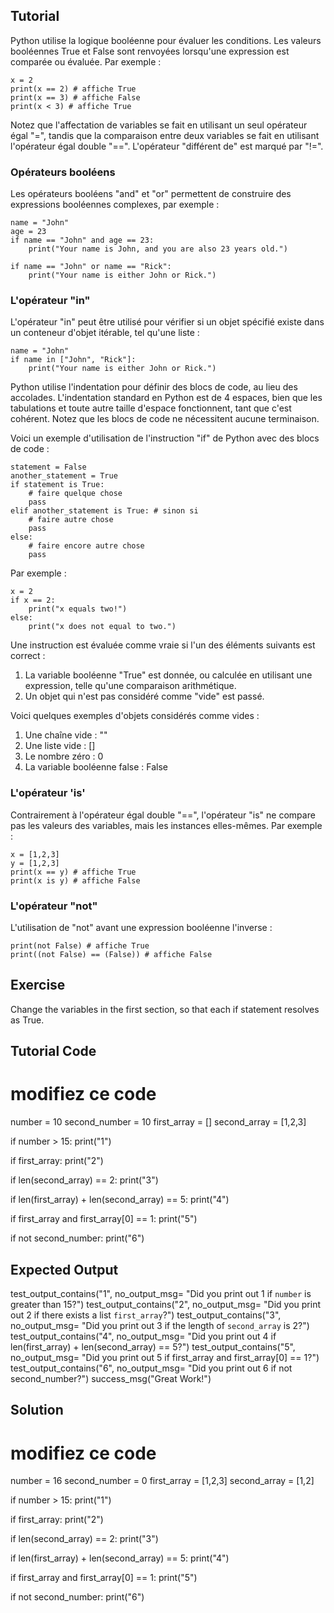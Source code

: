 Tutorial
--------

Python utilise la logique booléenne pour évaluer les conditions. Les valeurs booléennes True et False sont renvoyées lorsqu'une expression est comparée ou évaluée. Par exemple :

    x = 2
    print(x == 2) # affiche True
    print(x == 3) # affiche False
    print(x < 3) # affiche True

Notez que l'affectation de variables se fait en utilisant un seul opérateur égal "=", tandis que la comparaison entre deux variables se fait en utilisant l'opérateur égal double "==". L'opérateur "différent de" est marqué par "!=".

### Opérateurs booléens

Les opérateurs booléens "and" et "or" permettent de construire des expressions booléennes complexes, par exemple :

    name = "John"
    age = 23
    if name == "John" and age == 23:
        print("Your name is John, and you are also 23 years old.")

    if name == "John" or name == "Rick":
        print("Your name is either John or Rick.")

### L'opérateur "in"

L'opérateur "in" peut être utilisé pour vérifier si un objet spécifié existe dans un conteneur d'objet itérable, tel qu'une liste :

    name = "John"
    if name in ["John", "Rick"]:
        print("Your name is either John or Rick.")

Python utilise l'indentation pour définir des blocs de code, au lieu des accolades. L'indentation standard en Python est de 4 espaces, bien que les tabulations et toute autre taille d'espace fonctionnent, tant que c'est cohérent. Notez que les blocs de code ne nécessitent aucune terminaison.

Voici un exemple d'utilisation de l'instruction "if" de Python avec des blocs de code :

    statement = False
    another_statement = True
    if statement is True:
        # faire quelque chose
        pass
    elif another_statement is True: # sinon si
        # faire autre chose
        pass
    else:
        # faire encore autre chose
        pass

Par exemple :

    x = 2
    if x == 2:
        print("x equals two!")
    else:
        print("x does not equal to two.")

Une instruction est évaluée comme vraie si l'un des éléments suivants est correct :
1. La variable booléenne "True" est donnée, ou calculée en utilisant une expression, telle qu'une comparaison arithmétique.
2. Un objet qui n'est pas considéré comme "vide" est passé.

Voici quelques exemples d'objets considérés comme vides :
1. Une chaîne vide : ""
2. Une liste vide : []
3. Le nombre zéro : 0
4. La variable booléenne false : False

### L'opérateur 'is'

Contrairement à l'opérateur égal double "==", l'opérateur "is" ne compare pas les valeurs des variables, mais les instances elles-mêmes. Par exemple :

    x = [1,2,3]
    y = [1,2,3]
    print(x == y) # affiche True
    print(x is y) # affiche False

### L'opérateur "not"

L'utilisation de "not" avant une expression booléenne l'inverse :

    print(not False) # affiche True
    print((not False) == (False)) # affiche False

Exercise
--------

Change the variables in the first section, so that each if statement resolves as True.

Tutorial Code
-------------

# modifiez ce code
number = 10
second_number = 10
first_array = []
second_array = [1,2,3]

if number > 15:
    print("1")

if first_array:
    print("2")

if len(second_array) == 2:
    print("3")

if len(first_array) + len(second_array) == 5:
    print("4")

if first_array and first_array[0] == 1:
    print("5")

if not second_number:
    print("6")

Expected Output
---------------

test_output_contains("1", no_output_msg= "Did you print out 1 if `number` is greater than 15?")
test_output_contains("2", no_output_msg= "Did you print out 2 if there exists a list `first_array`?")
test_output_contains("3", no_output_msg= "Did you print out 3 if the length of `second_array` is 2?")
test_output_contains("4", no_output_msg= "Did you print out 4 if len(first_array) + len(second_array) == 5?")
test_output_contains("5", no_output_msg= "Did you print out 5 if first_array and first_array[0] == 1?")
test_output_contains("6", no_output_msg= "Did you print out 6 if not second_number?")
success_msg("Great Work!")

Solution
--------

# modifiez ce code
number = 16
second_number = 0
first_array = [1,2,3]
second_array = [1,2]

if number > 15:
    print("1")

if first_array:
    print("2")

if len(second_array) == 2:
    print("3")

if len(first_array) + len(second_array) == 5:
    print("4")

if first_array and first_array[0] == 1:
    print("5")

if not second_number:
    print("6")